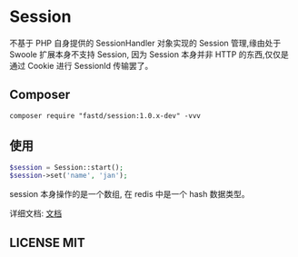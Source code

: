 # Session

不基于 PHP 自身提供的 SessionHandler 对象实现的 Session 管理,缘由处于 Swoole 扩展本身不支持 Session, 因为 Session 本身并非 HTTP 的东西,仅仅是通过 Cookie 进行 SessionId 传输罢了。

## Composer

```
composer require "fastd/session:1.0.x-dev" -vvv
```

## 使用

```php
$session = Session::start();
$session->set('name', 'jan');
```

session 本身操作的是一个数组, 在 redis 中是一个 hash 数据类型。

详细文档: [文档](docs/readme.md)

## LICENSE MIT
